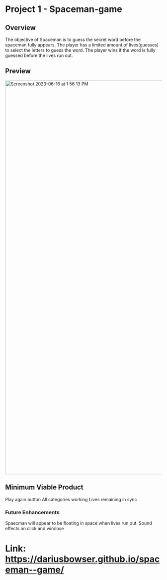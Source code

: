 # Project 1 - Spaceman-game

## Overview
The objective of Spaceman is to guess the secret word before the spaceman fully appears. The player has a limited amount of lives(guesses) to select the letters to guess the word. The player wins if the word is fully guessed before the lives run out.

## Preview
<img width="1262" alt="Screenshot 2023-06-16 at 1 56 13 PM" src="https://github.com/DariusBowser/spaceman--game/assets/134982506/24d6ea21-9359-44a5-8145-c9a60856b66c">


## Minimum Viable Product
Play again button
All categories working
Lives remaining in sync


### Future Enhancements
Spaecman will appear to be floating in space when lives run out. 
Sound effects on click and win/lose 
 # Link: https://dariusbowser.github.io/spaceman--game/
